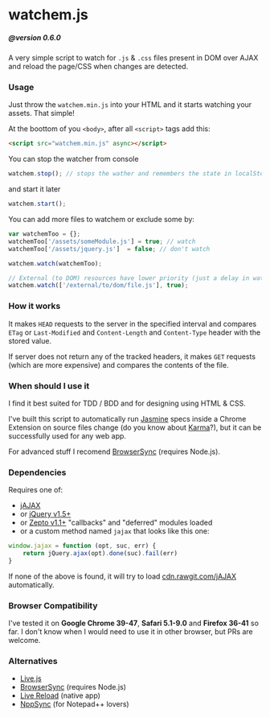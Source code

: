 watchem.js
==========

##### @version 0.6.0

A very simple script to watch for `.js` & `.css` files present in DOM
over AJAX and reload the page/CSS when changes are detected.

### Usage

Just throw the `watchem.min.js` into your HTML and it starts watching your assets.
That simple!


At the boottom of you `<body>`, after all `<script>` tags add this:

```html
<script src="watchem.min.js" async></script>
```


You can stop the watcher from console

```js
watchem.stop(); // stops the wather and remembers the state in localStorage
```

and start it later

```js
watchem.start();
```


You can add more files to watchem or exclude some by:

```js
var watchemToo = {};
watchemToo['/assets/someModule.js'] = true; // watch
watchemToo['/assets/jquery.js']  = false; // don't watch

watchem.watch(watchemToo);

// External (to DOM) resources have lower priority (just a delay in watching)
watchem.watch(['/external/to/dom/file.js'], true);
```

### How it works

It makes `HEAD` requests to the server in the specified interval and compares
`ETag` or `Last-Modified` and `Content-Length` and `Content-Type` header with the stored value.

If server does not return any of the tracked headers, it makes
`GET` requests (which are more expensive) and compares the contents of the file.

### When should I use it

I find it best suited for TDD / BDD and for designing using HTML & CSS.

I've built this script to automatically run [Jasmine](http://jasmine.github.io/)
specs inside a Chrome Extension on source files change
(do you know about [Karma](http://karma-runner.github.io/)?),
but it can be successfully used for any web app.

For advanced stuff I recomend [BrowserSync](http://www.browsersync.io/) (requires Node.js).

### Dependencies

Requires one of:

- [jAJAX](https://github.com/duzun/jAJAX)
- or [jQuery v1.5+](http://api.jquery.com/jquery.ajax/)
- or [Zepto v1.1+](http://zeptojs.com/#$.ajax) "callbacks" and "deferred" modules loaded
- or a custom method named `jajax` that looks like this one:
```js
window.jajax = function (opt, suc, err) {
    return jQuery.ajax(opt).done(suc).fail(err)
}
```

If none of the above is found, it will try to load [cdn.rawgit.com/jAJAX](https://cdn.rawgit.com/duzun/jAJAX/master/dist/jajax.1.2.0.min.js)
automatically.

### Browser Compatibility

I've tested it on **Google Chrome 39-47**, **Safari 5.1-9.0** and **Firefox 36-41** so far.
I don't know when I would need to use it in other browser, but PRs are welcome.

### Alternatives

- [Live.js](http://www.livejs.com/)
- [BrowserSync](http://www.browsersync.io/) (requires Node.js)
- [Live Reload](http://livereload.com/) (native app)
- [NppSync](https://github.com/duzun/NppSync) (for Notepad++ lovers)
